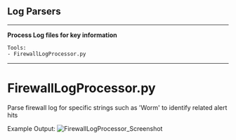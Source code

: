## Log Parsers
---------------------------------------
**Process Log files for key information**

```
Tools:
- FirewallLogProcessor.py
```
-----------------------------
# FirewallLogProcessor.py
Parse firewall log for specific strings such as 'Worm' to identify related alert hits

Example Output:
![FirewallLogProcessor_Screenshot](https://user-images.githubusercontent.com/42547204/196283669-5c7b029c-521f-4560-8421-5fdf7defeb15.JPG)
